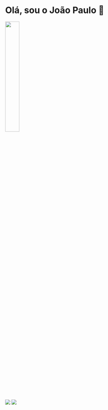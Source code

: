 <!--**joaopaulo04/joaopaulo04** is a ✨ _special_ ✨ repository because its `README.md` (this file) appears on your GitHub profile.-->

 # Olá, sou o João Paulo 👋

 <div>
   <a href="https://github.com/joaopaulo04">
      <img loading="lazy" width="30%" height="30%" src="https://github-readme-stats.vercel.app/api/top-langs/?username=joaopaulo04&layout=compact&langs_count=7&theme=merko"/>
   </a>
</div>

<div style="display: inline_block"><br>
<!--   <img align="center" alt="HTML" height="50" width="50" src="https://raw.githubusercontent.com/devicons/devicon/master/icons/html5/html5-original.svg"> -->
<!--   <img align="center" alt="CSS" height="50" width="50" src="https://raw.githubusercontent.com/devicons/devicon/master/icons/css3/css3-original.svg"> -->
<!--   <img align="center" alt="Git" height="50" width="50" src="https://cdn.jsdelivr.net/gh/devicons/devicon@latest/icons/git/git-original.svg" /> -->
<!--   <img align="center" alt="Js" height="50" width="50" src="https://raw.githubusercontent.com/devicons/devicon/master/icons/javascript/javascript-plain.svg"> -->
<!--   <img align="center" alt="React" height="30" width="40" src="https://cdn.jsdelivr.net/gh/devicons/devicon/icons/react/react-original.svg"> -->
<!--   <img align="center" alt="Python" height="30" width="40" src="https://cdn.jsdelivr.net/gh/devicons/devicon@latest/icons/python/python-original.svg" />      -->
<!--   <img align="center" alt="Typescript" height="30" width="40" src="https://cdn.jsdelivr.net/gh/devicons/devicon@latest/icons/typescript/typescript-original.svg" />  -->
</div>
 
<br>
  
<div> 
  <a href = "mailto:joaopaulo.pc27@gmail.com"><img src="https://img.shields.io/badge/-Gmail-%23333?style=for-the-badge&logo=gmail&logoColor=white" target="_blank"></a>
  <a href="https://www.linkedin.com/in/joaopaulocosta04/" target="_blank"><img src="https://img.shields.io/badge/-LinkedIn-%230077B5?style=for-the-badge&logo=linkedin&logoColor=white" target="_blank"></a>
</div>

<br>


<!-- 
ícones das linguagens: https://devicon.dev/
Dynamically generated stats for your github readmes: anuraghazra/github-readme-stats
Botões das redes: https://shields.io/
--!>
